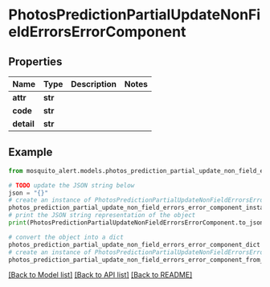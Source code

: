 # PhotosPredictionPartialUpdateNonFieldErrorsErrorComponent


## Properties

Name | Type | Description | Notes
------------ | ------------- | ------------- | -------------
**attr** | **str** |  | 
**code** | **str** |  | 
**detail** | **str** |  | 

## Example

```python
from mosquito_alert.models.photos_prediction_partial_update_non_field_errors_error_component import PhotosPredictionPartialUpdateNonFieldErrorsErrorComponent

# TODO update the JSON string below
json = "{}"
# create an instance of PhotosPredictionPartialUpdateNonFieldErrorsErrorComponent from a JSON string
photos_prediction_partial_update_non_field_errors_error_component_instance = PhotosPredictionPartialUpdateNonFieldErrorsErrorComponent.from_json(json)
# print the JSON string representation of the object
print(PhotosPredictionPartialUpdateNonFieldErrorsErrorComponent.to_json())

# convert the object into a dict
photos_prediction_partial_update_non_field_errors_error_component_dict = photos_prediction_partial_update_non_field_errors_error_component_instance.to_dict()
# create an instance of PhotosPredictionPartialUpdateNonFieldErrorsErrorComponent from a dict
photos_prediction_partial_update_non_field_errors_error_component_from_dict = PhotosPredictionPartialUpdateNonFieldErrorsErrorComponent.from_dict(photos_prediction_partial_update_non_field_errors_error_component_dict)
```
[[Back to Model list]](../README.md#documentation-for-models) [[Back to API list]](../README.md#documentation-for-api-endpoints) [[Back to README]](../README.md)


